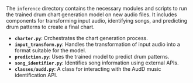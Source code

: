 The `inference` directory contains the necessary modules and scripts to run the trained drum chart generation model on new audio files. It includes components for transforming input audio, identifying songs, and predicting drum patterns to create a final chart.

- **`charter.py`**: Orchestrates the chart generation process.
- **`input_transform.py`**: Handles the transformation of input audio into a format suitable for the model.
- **`prediction.py`**: Uses the trained model to predict drum patterns.
- **`song_identifier.py`**: Identifies song information using external APIs.
- **`classes/audd.py`**: A class for interacting with the AudD music identification API.
